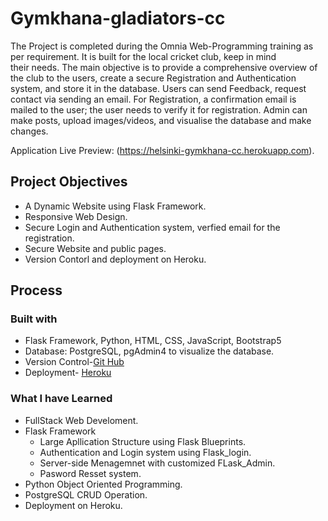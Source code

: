 # Gymkhana-gladiators-cc
The Project is completed during the Omnia Web-Programming training as per requirement. It is built for the local cricket club, keep in mind their needs. The main objective is to provide a comprehensive overview of the club to the users, create a secure Registration and Authentication system, and store it in the database. Users can send Feedback, request contact via sending an email. For Registration, a confirmation email is mailed to the user; the user needs to verify it for registration. Admin can make posts, upload images/videos, and visualise the database and make changes. 

Application Live Preview: (https://helsinki-gymkhana-cc.herokuapp.com).
## Project Objectives
- A Dynamic Website using Flask Framework.
- Responsive Web Design.
- Secure Login and Authentication system, verfied email for the registration.
- Secure Website and public pages.
- Version Contorl and deployment on Heroku.
## Process
### Built with
- Flask Framework, Python, HTML, CSS, JavaScript, Bootstrap5
- Database: PostgreSQL, pgAdmin4 to visualize the database.
- Version Control-[Git Hub](https://github.com/AttiR/Gymkhana-gladiators-cc)
- Deployment- [Heroku](https://helsinki-gymkhana-cc.herokuapp.com)

### What I have Learned
- FullStack Web Develoment.
- Flask Framework
  - Large Apllication Structure using Flask Blueprints.
  - Authentication and Login system using Flask_login.
  - Server-side Menagemnet with customized FLask_Admin.
  - Pasword Resset system.
- Python Object Oriented Programming.
- PostgreSQL CRUD Operation.
- Deployment on Heroku.
  
 




